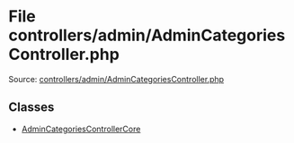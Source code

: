 File controllers/admin/AdminCategoriesController.php
=========

Source: [controllers/admin/AdminCategoriesController.php](https://github.com/PrestaShop/PrestaShop/blob/1.5.5.0/controllers/admin/AdminCategoriesController.php)


Classes
-------

* [AdminCategoriesControllerCore](class.AdminCategoriesControllerCore.md)

